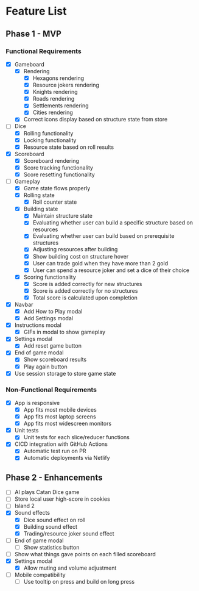 # Feature List

## Phase 1 - MVP

### Functional Requirements

- [x] Gameboard
  - [x] Rendering
    - [x] Hexagons rendering
    - [x] Resource jokers rendering
    - [x] Knights rendering
    - [x] Roads rendering
    - [x] Settlements rendering
    - [x] Cities rendering
  - [x] Correct icons display based on structure state from store
- [ ] Dice
  - [x] Rolling functionality
  - [x] Locking functionality
  - [x] Resource state based on roll results
- [x] Scoreboard
  - [x] Scoreboard rendering
  - [x] Score tracking functionality
  - [x] Score resetting functionality
- [ ] Gameplay
  - [x] Game state flows properly
  - [x] Rolling state
    - [x] Roll counter state
  - [x] Building state
    - [x] Maintain structure state
    - [x] Evaluating whether user can build a specific structure based on resources
    - [x] Evaluating whether user can build based on prerequisite structures
    - [x] Adjusting resources after building
    - [x] Show building cost on structure hover
    - [x] User can trade gold when they have more than 2 gold
    - [x] User can spend a resource joker and set a dice of their choice
  - [x] Scoring functionality
    - [x] Score is added correctly for new structures
    - [x] Score is added correctly for no structures
    - [x] Total score is calculated upon completion
- [x] Navbar
  - [x] Add How to Play modal
  - [x] Add Settings modal
- [x] Instructions modal
  - [x] GIFs in modal to show gameplay
- [x] Settings modal
  - [x] Add reset game button
- [x] End of game modal
  - [x] Show scoreboard results
  - [x] Play again button
- [x] Use session storage to store game state

### Non-Functional Requirements

- [x] App is responsive
  - [x] App fits most mobile devices
  - [x] App fits most laptop screens
  - [x] App fits most widescreen monitors
- [x] Unit tests
  - [x] Unit tests for each slice/reducer functions
- [x] CICD integration with GitHub Actions
  - [x] Automatic test run on PR
  - [x] Automatic deployments via Netlify

## Phase 2 - Enhancements

- [ ] AI plays Catan Dice game
- [ ] Store local user high-score in cookies
- [ ] Island 2
- [x] Sound effects
  - [x] Dice sound effect on roll
  - [x] Building sound effect
  - [x] Trading/resource joker sound effect
- [ ] End of game modal
  - [ ] Show statistics button
- [ ] Show what things gave points on each filled scoreboard
- [x] Settings modal
  - [x] Allow muting and volume adjustment
- [ ] Mobile compatibility
  - [ ] Use tooltip on press and build on long press

